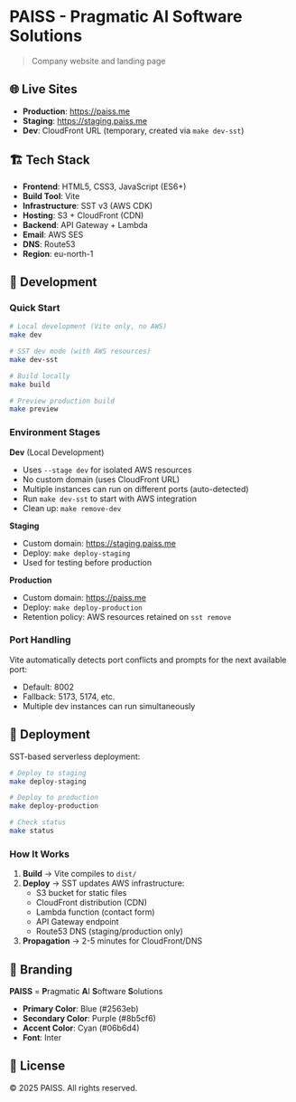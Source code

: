 # PAISS - Pragmatic AI Software Solutions

> Company website and landing page

## 🌐 Live Sites

- **Production**: https://paiss.me
- **Staging**: https://staging.paiss.me
- **Dev**: CloudFront URL (temporary, created via `make dev-sst`)

## 🏗️ Tech Stack

- **Frontend**: HTML5, CSS3, JavaScript (ES6+)
- **Build Tool**: Vite
- **Infrastructure**: SST v3 (AWS CDK)
- **Hosting**: S3 + CloudFront (CDN)
- **Backend**: API Gateway + Lambda
- **Email**: AWS SES
- **DNS**: Route53
- **Region**: eu-north-1

## 🚀 Development

### Quick Start

```bash
# Local development (Vite only, no AWS)
make dev

# SST dev mode (with AWS resources)
make dev-sst

# Build locally
make build

# Preview production build
make preview
```

### Environment Stages

**Dev** (Local Development)
- Uses `--stage dev` for isolated AWS resources
- No custom domain (uses CloudFront URL)
- Multiple instances can run on different ports (auto-detected)
- Run `make dev-sst` to start with AWS integration
- Clean up: `make remove-dev`

**Staging**
- Custom domain: https://staging.paiss.me
- Deploy: `make deploy-staging`
- Used for testing before production

**Production**
- Custom domain: https://paiss.me
- Deploy: `make deploy-production`
- Retention policy: AWS resources retained on `sst remove`

### Port Handling

Vite automatically detects port conflicts and prompts for the next available port:
- Default: 8002
- Fallback: 5173, 5174, etc.
- Multiple dev instances can run simultaneously

## 🔄 Deployment

SST-based serverless deployment:

```bash
# Deploy to staging
make deploy-staging

# Deploy to production
make deploy-production

# Check status
make status
```

### How It Works

1. **Build** → Vite compiles to `dist/`
2. **Deploy** → SST updates AWS infrastructure:
   - S3 bucket for static files
   - CloudFront distribution (CDN)
   - Lambda function (contact form)
   - API Gateway endpoint
   - Route53 DNS (staging/production only)
3. **Propagation** → 2-5 minutes for CloudFront/DNS

## 🎨 Branding

**PAISS** = **P**ragmatic **A**I **S**oftware **S**olutions

- **Primary Color**: Blue (#2563eb)
- **Secondary Color**: Purple (#8b5cf6)
- **Accent Color**: Cyan (#06b6d4)
- **Font**: Inter

## 📝 License

© 2025 PAISS. All rights reserved.
